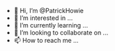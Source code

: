 - 👋 Hi, I’m @PatrickHowie
- 👀 I’m interested in ...
- 🌱 I’m currently learning ...
- 💞️ I’m looking to collaborate on ...
- 📫 How to reach me ...

<!---
PatrickHowie/PatrickHowie is a ✨ special ✨ repository because its `README.md` (this file) appears on your GitHub profile.
You can click the Preview link to take a look at your changes.
--->
